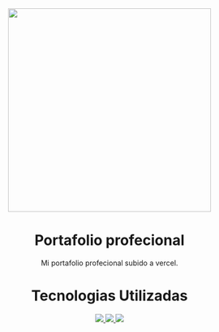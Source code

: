<div id="header" align="center"> 
   <img src="https://www.google.com/url?sa=i&url=https%3A%2F%2Ftecnica5merlo.edu.ar%2Fwordpress%2Fbienvenidos%2F&psig=AOvVaw05xlMszyRExq9-GFE319L5&ust=1683767716798000&source=images&cd=vfe&ved=0CBEQjRxqFwoTCMD1-9bJ6f4CFQAAAAAdAAAAABAE" width="400" align="center"/>
  </div>  
  <div>
  <h1 align="center">Portafolio profecional</h1>
  <p align="center">Mi portafolio profecional subido a vercel.</p>
</div> 
  <div>
  <h1 align="center">Tecnologias Utilizadas</h1>
<p align="center"> 
    <a href="https://reactjs.org/" target="_blank"> <img src="https://img.icons8.com/color/48/000000/react-native.png"/> </a>
    <a href="https://developer.mozilla.org/en-US/docs/Web/JavaScript" target="_blank"> <img src="https://img.icons8.com/color/48/000000/javascript.png"/> </a>
    <a href="https://git-scm.com/" target="_blank"> <img src="https://img.icons8.com/color/48/000000/git.png"/> </a> 
</p>
</div> 
